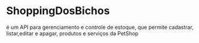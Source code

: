 # ShoppingDosBichos
é um API para gerenciamento e controle de estoque, que permite cadastrar, listar,editar e apagar, produtos e serviços da PetShop 

